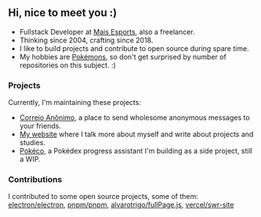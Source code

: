 ## Hi, nice to meet you :)

- Fullstack Developer at [Mais Esports](https://maisesports.com.br/), also a freelancer.
- Thinking since 2004, crafting since 2018.
- I like to build projects and contribute to open source during spare time.
- My hobbies are [Pokémons](https://github.com/guilherssousa/mew-machine), so don't get surprised by number of repositories on this subject. :)

### Projects
Currently, I'm maintaining these projects:
- [Correio Anônimo](https://correioanonimo.com.br), a place to send wholesome anonymous messages to your friends.
- [My website](https://guilherssousa.dev) where I talk more about myself and write about projects and studies.
- [Pokéco](https://github.com/guilherssousa/pokeco), a Pokédex progress assistant I'm building as a side project, still a WIP.

### Contributions

I contributed to some open source projects, some of them: [electron/electron](https://www.electronjs.org/pt), [pnpm/pnpm](https://pnpm.io/pt), [alvarotrigo/fullPage.js](https://github.com/alvarotrigo/fullPage.js), [vercel/swr-site](https://swr.vercel.app/pt-BR)
